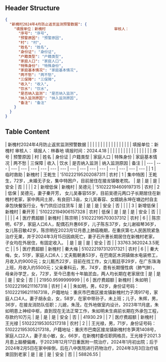 ## Header Structure
```json
{
  "新槐村2024年4月防止返贫监测预警数据": {
    "填报单位：新槐村                               审核人：                                     填报人：林春地                               填报时间：2024.4.18": {
      "序号": "序号",
      "预警原因": "预警原因",
      "村": "村",
      "姓名": "姓名",
      "身份证": "身份证",
      "户籍类型": "户籍类型",
      "家庭人口": "家庭人口",
      "特殊身份": "特殊身份",
      "家庭基本情况": "家庭基本情况",
      "两不愁": "两不愁",
      "三保障": "三保障",
      "收入": "收入",
      "饮水": "饮水",
      "是否纳入监测": "是否纳入监测",
      "纳入监测原因": "纳入监测原因",
      "备注": "备注"
    }
  }
}
```

## Table Content

| 新槐村2024年4月防止返贫监测预警数据 |  |  |  |  |  |  |  |  |  |  |  |  |  |  |  |
| 填报单位：新槐村                               审核人：                                     填报人：林春地                               填报时间：2024.4.18 |  |  |  |  |  |  |  |  |  |  |  |  |  |  |  |
| 序号 | 预警原因 | 村 | 姓名 | 身份证 | 户籍类型 | 家庭人口 | 特殊身份 | 家庭基本情况 | 两不愁 | 三保障 | 收入 | 饮水 | 是否纳入监测 | 纳入监测原因 | 备注 |
| --- | --- | --- | --- | --- | --- | --- | --- | --- | --- | --- | --- | --- | --- | --- | --- |
| 1 | 临时救助 | 新槐村 | 王乾生 | '510222195202087311 | 农村 | 1 | 集中特困 | 王乾生，72岁，,未婚无子女，集中特困户，目前居住在接龙镇敬老院。 | 是 | 是 | 是 | 安全 | 否 |  |  |
| 2 | 新增低保 | 新槐村 | 吴德元 | '510222194609197315 | 农村 | 2 | 低保 | 吴德元，妻子秦开芳， 女儿吴春容55岁，目前吴德元两口子长期居住在新槐村老家，家中两间土房，有良田1.3亩，女儿吴春容、女婿姚永坤在塘边村自主承包快餐饭行业，专门供应过往货车 | 是 | 是 | 是 | 安全 | 否 |  |  |
| 3 | 新增低保 | 新槐村 | 秦开芳 | '510222194906157328 | 农村 | 低保 | 是 | 是 | 是 | 安全 | 否 |  |  |  |  |
| 4 | 医疗费超额 | 新槐村 | 陈宗明 | 510222195703037312 | 农村 | 6 |  | 陈宗明，67岁，家庭人口6人，配偶石升惠66岁，儿子陈东37岁，女儿谢祖琴36岁，女儿陈召敏42岁。陈宗明在2023月12月患上肺癌晚期，在重庆第七人民医院紧急治疗无果，并于2024年3月15日因病死亡，妻子石升惠长期居住在新槐村老家，子女均在外居住，有固定收入。 | 是 | 是 | 是 | 安全 | 否 |  | 33763.362024.3.5死亡 |
| 5 | 医疗费超额 | 新槐村 | 秦大梅 | 510222197312017321 | 农村 | 6 |  | 秦大梅，女，51岁，家庭人口6人；丈夫甄朝勇53岁，在巴南区木洞镇做水电装修工，月收入约9000元；女儿甄杰22岁，目前在找工作，女儿甄廷亭29岁，在广东珠海上班，月收入约5500元；父亲秦科云，男，74岁，患有长期慢性病（肺气肿），母亲孙学芝，女，72岁，至今已患有十年脑淤血，两人均长期在老家居住 | 是 | 是 | 是 | 安全 | 否 |  | 21950.9599999999 |
| 6 | 医疗费超额 | 新槐村 | 朱如明 | 510222196211167318 | 农村 | 4 |  | 朱如明，男，62岁，身份证号码：510222196211167318，户籍地址：重庆市巴南区接龙镇新槐村力子湾917号，家庭人口4人。妻子胡永会，女，58岁，在家中带孙子，未上班；儿子，朱辉，男，36岁，在接龙消防队任职；儿媳，朱茂，在外地做室内设计。2023年11月底，朱如明患上神经中枢，直到现在无法正常工作，朱如明未生病前长期在外承包工程，存款约10万元 | 是 | 是 | 是 | 安全 | 否 |  | 41930.29 |
| 7 | 医疗费超额 | 新槐村 | 王光禄 | 510222195305217318 | 农村 | 2 |  | 王光禄，男，71岁，身份证号码：510222195305217318，户籍地址：重庆市巴南区接龙镇新槐村冬笋湾1408号，家庭人口2人，妻子龙小敏，女，66岁，在新槐村委任职网格员，王光禄于2021.3月患上脑梗偏瘫，于2023年12月17日重医附一院治疗，2024年1月初出院；后于2024年2月5日在家中摔倒，后在八中医院进行药物治疗，2024年3月3日治疗结束回到老家 | 是 | 是 | 是 | 安全 | 否 |  | 58826.55 |